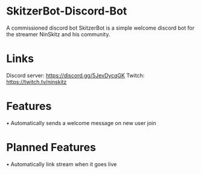 # SkitzerBot-Discord-Bot
A commissioned discord bot
SkitzerBot is a simple welcome discord bot for the streamer NinSkitz and his community.

# Links
Discord server: https://discord.gg/5JevDycqGK
Twitch: https://twitch.tv/ninskitz

# Features
• Automatically sends a welcome message on new user join

# Planned Features
• Automatically link stream when it goes live
